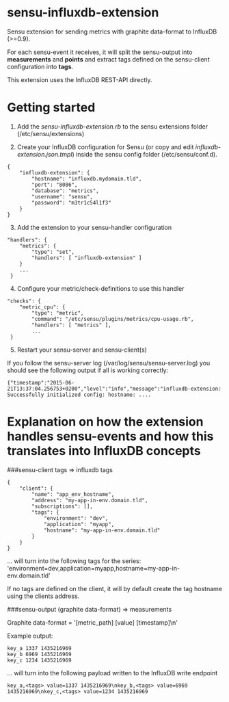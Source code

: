 sensu-influxdb-extension
========================

Sensu extension for sending metrics with graphite data-format to InfluxDB (>=0.9).

For each sensu-event it receives, it will split the sensu-output into **measurements** and **points**  and extract tags
defined on the sensu-client configuration into **tags**.

This extension uses the InfluxDB REST-API directly.

# Getting started

1) Add the *sensu-influxdb-extension.rb* to the sensu extensions folder (/etc/sensu/extensions)

2) Create your InfluxDB configuration for Sensu (or copy and edit *influxdb-extension.json.tmpl*) inside the sensu config folder (/etc/sensu/conf.d). 

```
{
    "influxdb-extension": {
        "hostname": "influxdb.mydomain.tld",
        "port": "8086",
        "database": "metrics",
        "username": "sensu",
        "password": "m3tr1c54l1f3"
    }
}
```

3) Add the extension to your sensu-handler configuration 

```
"handlers": {
    "metrics": {
        "type": "set",
        "handlers": [ "influxdb-extension" ]
    }
    ...
 }

```

4) Configure your metric/check-definitions to use this handler

```
"checks": {
    "metric_cpu": {
        "type": "metric",
        "command": "/etc/sensu/plugins/metrics/cpu-usage.rb",
        "handlers": [ "metrics" ],
        ...
 }
```

5)  Restart your sensu-server and sensu-client(s)


If you follow the sensu-server log (/var/log/sensu/sensu-server.log) you should see the following output if all is working correctly:

```
{"timestamp":"2015-06-21T13:37:04.256753+0200","level":"info","message":"influxdb-extension:
Successfully initialized config: hostname: ....
```

# Explanation on how the extension handles sensu-events and how this translates into InfluxDB concepts

###sensu-client tags => influxdb tags

```
{
    "client": {
        "name": "app_env_hostname",
        "address": "my-app-in-env.domain.tld",
        "subscriptions": [],
        "tags": {
            "environment": "dev",
            "application": "myapp",
            "hostname": "my-app-in-env.domain.tld"
        }
    }
}
```

... will turn into the following tags for the series: 'environment=dev,application=myapp,hostname=my-app-in-env.domain.tld'

If no tags are defined on the client, it will by default create the tag hostname using the clients address.

###sensu-output (graphite data-format) => measurements

Graphite data-format = '[metric_path] [value] [timestamp]\n'

Example output:

```
key_a 1337 1435216969
key_b 6969 1435216969
key_c 1234 1435216969
```

... will turn into the following payload written to the InfluxDB write endpoint

```
key_a,<tags> value=1337 1435216969\nkey_b,<tags> value=6969 1435216969\nkey_c,<tags> value=1234 1435216969
```

